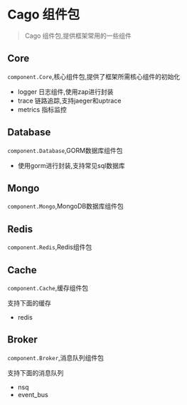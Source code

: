 # Cago 组件包

> Cago 组件包,提供框架常用的一些组件

## Core

`component.Core`,核心组件包,提供了框架所需核心组件的初始化

- logger 日志组件,使用zap进行封装
- trace 链路追踪,支持jaeger和uptrace
- metrics 指标监控

## Database

`component.Database`,GORM数据库组件包

- 使用gorm进行封装,支持常见sql数据库

## Mongo

`component.Mongo`,MongoDB数据库组件包

## Redis

`component.Redis`,Redis组件包

## Cache

`component.Cache`,缓存组件包

支持下面的缓存

- redis

## Broker

`component.Broker`,消息队列组件包

支持下面的消息队列

- nsq
- event_bus

